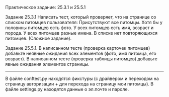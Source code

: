 Практическое задание: 25.3.1 и 25.5.1

Задание 25.3.1
Написать тест, который проверяет, что на странице со списком питомцев пользователя:
Присутствуют все питомцы.
Хотя бы у половины питомцев есть фото.
У всех питомцев есть имя, возраст и порода.
У всех питомцев разные имена.
В списке нет повторяющихся питомцев. (Сложное задание).

Задание 25.5.1.
В написанном тесте (проверка карточек питомцев) добавьте неявные ожидания всех элементов (фото, имя питомца, его возраст).
В написанном тесте (проверка таблицы питомцев) добавьте явные ожидания элементов страницы.

____________________________________________________

В файле conftest.py находятся фикстуры (с драйвером и переходом на страницу авторизации + для перехода на страницу мои питомцы).
В файле settings.py находятся данные о эл.почте и пароле.

